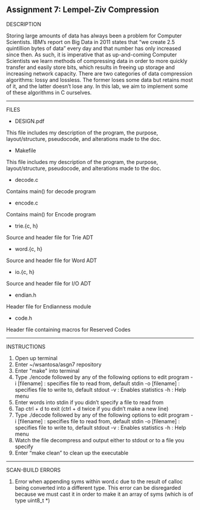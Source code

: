 Assignment 7: Lempel-Ziv Compression
-------------------
DESCRIPTION

Storing large amounts of data has always been a problem for Computer Scientists. IBM’s report on Big Data in 2011 states that “we create 2.5 quintillion bytes of data” every day and that number has only increased since then. As such, it is imperative that as up-and-coming Computer Scientists we learn methods of compressing data in order to more quickly transfer and easily store bits, which results in freeing up storage and increasing network capacity. There are two categories of data compression algorithms: lossy and lossless. The former loses some data but retains most of it, and the latter doesn’t lose any. In this lab, we aim to implement some of these algorithms in C ourselves.

-------------------
FILES

- DESIGN.pdf

This file includes my description of the program, the purpose, layout/structure, pseudocode, and alterations made to the doc.

- Makefile

This file includes my description of the program, the purpose, layout/structure, pseudocode, and alterations made to the doc.

- decode.c

Contains main() for decode program

- encode.c

Contains main() for Encode program

- trie.{c, h}

Source and header file for Trie ADT

- word.{c, h}

Source and header file for Word ADT

- io.{c, h}

Source and header file for I/O ADT

- endian.h

Header file for Endianness module

- code.h

Header file containing macros for Reserved Codes

-------------------
INSTRUCTIONS

1. Open up terminal
2. Enter ~/wsantosa/asgn7 repository
3. Enter "make" into terminal
4. Type ./encode followed by any of the following options to edit program
-i [filename] : specifies file to read from, default stdin
-o [filename] : specifies file to write to, default stdout
-v : Enables statistics
-h : Help menu
5. Enter words into stdin if you didn’t specify a file to read from
6. Tap ctrl + d to exit (ctrl + d twice if you didn’t make a new line)
7. Type ./decode followed by any of the following options to edit program
-i [filename] : specifies file to read from, default stdin
-o [filename] : specifies file to write to, default stdout
-v : Enables statistics
-h : Help menu
8. Watch the file decompress and output either to stdout or to a file you specify
9. Enter “make clean” to clean up the executable

-------------------
SCAN-BUILD ERRORS
1.  Error when appending syms within word.c due to the result of calloc being converted into a different type. This error can be disregarded because we must cast it in order to make it an array of syms (which is of type uint8_t *)
